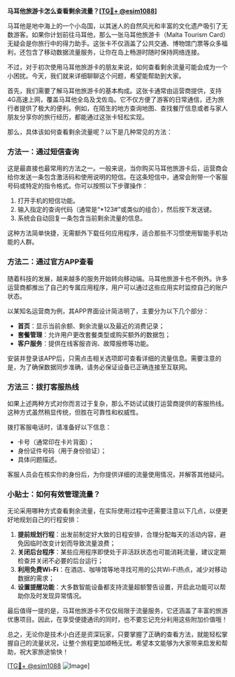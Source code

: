 **马耳他旅游卡怎么查看剩余流量？[[TG💪+ @esim1088](https://t.me/s/esim1088)]**

马耳他是地中海上的一个小岛国，以其迷人的自然风光和丰富的文化遗产吸引了无数游客。如果你计划前往马耳他，那么一张马耳他旅游卡（Malta Tourism Card）无疑会是你旅行中的得力助手。这张卡不仅涵盖了公共交通、博物馆门票等众多福利，还包含了移动数据流量服务，让你在岛上畅游时随时保持网络连接。

不过，对于初次使用马耳他旅游卡的朋友来说，如何查看剩余流量可能会成为一个小困扰。今天，我们就来详细聊聊这个问题，希望能帮助到大家。

首先，我们需要了解马耳他旅游卡的基本构成。这张卡通常由运营商提供，支持4G高速上网，覆盖马耳他全岛及戈佐岛。它不仅方便了游客的日常通信，还为旅行者提供了极大的便利。例如，在陌生的地方查询地图、查找餐厅信息或者与家人朋友分享你的旅行经历，都能通过这张卡轻松实现。

那么，具体该如何查看剩余流量呢？以下是几种常见的方法：

### 方法一：通过短信查询

这是最直接也最常用的方法之一。一般来说，当你购买马耳他旅游卡后，运营商会给你发送一条包含激活码和使用说明的短信。在这条短信中，通常会附带一个客服号码或特定的指令格式。你可以按照以下步骤操作：

1. 打开手机的短信功能。
2. 输入指定的查询代码（通常是“*123#”或类似的组合），然后按下发送键。
3. 系统会自动回复一条包含当前剩余流量的信息。

这种方法简单快捷，无需额外下载任何应用程序，适合那些不习惯使用智能手机功能的人群。

### 方法二：通过官方APP查看

随着科技的发展，越来越多的服务开始转向移动端。马耳他旅游卡也不例外。许多运营商都推出了自己的专属应用程序，用户可以通过这些应用实时监控自己的账户状态。

以某知名运营商为例，其APP界面设计简洁明了，主要分为以下几个部分：
- **首页**：显示当前余额、剩余流量以及最近的消费记录；
- **套餐管理**：允许用户更改套餐类型或购买额外的数据包；
- **客户服务**：提供在线客服咨询、故障报修等功能。

安装并登录该APP后，只需点击相关选项即可查看详细的流量信息。需要注意的是，为了确保数据同步准确，请务必保证设备已正确连接至互联网。

### 方法三：拨打客服热线

如果上述两种方式对你而言过于复杂，那么不妨试试拨打运营商提供的客服热线。这种方式虽然稍显传统，但胜在可靠性和权威性。

拨打客服电话时，请准备好以下信息：
- 卡号（通常印在卡片背面）；
- 身份证件号码（用于身份验证）；
- 具体问题描述。

客服人员会在核实你的身份后，为你提供详细的流量使用情况，并解答其他疑问。

### 小贴士：如何有效管理流量？

无论采用哪种方式查看剩余流量，在实际使用过程中还需要注意以下几点，以便更好地规划自己的行程安排：

1. **提前规划行程**：出发前制定好大致的日程安排，合理分配每天的活动内容，避免因临时改变计划而导致流量浪费；
2. **关闭后台程序**：某些应用程序即使处于非活跃状态也可能消耗流量，建议定期检查并关闭不必要的后台运行；
3. **利用免费Wi-Fi**：在酒店、咖啡馆等地寻找可用的公共Wi-Fi热点，减少对移动数据的需求；
4. **设置提醒功能**：大多数智能设备都支持流量超额警告设置，开启此功能可以帮助你及时发现异常情况。

最后值得一提的是，马耳他旅游卡不仅仅局限于流量服务，它还涵盖了丰富的旅游优惠项目。因此，在享受便捷通讯的同时，也不要忘记充分利用这些附加价值哦！

总之，无论你是技术小白还是资深玩家，只要掌握了正确的查看方法，就能轻松掌握自己的流量状况，让整个旅程更加顺畅无忧。希望本文能够为大家带来启发和帮助，祝大家旅途愉快！

[[TG💪+ @esim1088](https://t.me/s/esim1088) ![Image](https://i.postimg.cc/4NQfJmqS/Snipaste-2025-05-13-00-14-12.png)]